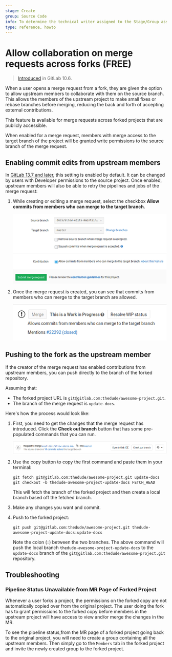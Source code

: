 ```yaml
---
stage: Create
group: Source Code
info: To determine the technical writer assigned to the Stage/Group associated with this page, see https://about.gitlab.com/handbook/engineering/ux/technical-writing/#assignments
type: reference, howto
---
```


# Allow collaboration on merge requests across forks **(FREE)**

> [Introduced](https://gitlab.com/gitlab-org/gitlab-foss/-/merge_requests/17395) in GitLab 10.6.

When a user opens a merge request from a fork, they are given the option to allow
upstream members to collaborate with them on the source branch. This allows
the members of the upstream project to make small fixes or rebase branches
before merging, reducing the back and forth of accepting external contributions.

This feature is available for merge requests across forked projects that are
publicly accessible.

When enabled for a merge request, members with merge access to the target
branch of the project will be granted write permissions to the source branch
of the merge request.

## Enabling commit edits from upstream members

In [GitLab 13.7 and later](https://gitlab.com/gitlab-org/gitlab/-/issues/23308),
this setting is enabled by default. It can be changed by users with Developer
permissions to the source project. Once enabled, upstream members will also be
able to retry the pipelines and jobs of the merge request:

1. While creating or editing a merge request, select the checkbox **Allow
   commits from members who can merge to the target branch**.

   ![Enable contribution](img/allow_collaboration.png)

1. Once the merge request is created, you can see that commits from members who
   can merge to the target branch are allowed.

   ![Check that contribution is enabled](img/allow_collaboration_after_save.png)

## Pushing to the fork as the upstream member

If the creator of the merge request has enabled contributions from upstream
members, you can push directly to the branch of the forked repository.

Assuming that:

- The forked project URL is `git@gitlab.com:thedude/awesome-project.git`.
- The branch of the merge request is `update-docs`.

Here's how the process would look like:

1. First, you need to get the changes that the merge request has introduced.
   Click the **Check out branch** button that has some pre-populated
   commands that you can run.

   ![Check out branch button](img/checkout_button.png)

1. Use the copy button to copy the first command and paste them
   in your terminal:

   ```shell
   git fetch git@gitlab.com:thedude/awesome-project.git update-docs
   git checkout -b thedude-awesome-project-update-docs FETCH_HEAD
   ```

   This will fetch the branch of the forked project and then create a local branch
   based off the fetched branch.

1. Make any changes you want and commit.
1. Push to the forked project:

   ```shell
   git push git@gitlab.com:thedude/awesome-project.git thedude-awesome-project-update-docs:update-docs
   ```

   Note the colon (`:`) between the two branches. The above command will push the
   local branch `thedude-awesome-project-update-docs` to the
   `update-docs` branch of the `git@gitlab.com:thedude/awesome-project.git` repository.

## Troubleshooting

### Pipeline Status Unavailable from MR Page of Forked Project 

Whenever a user forks a project, the permissions on the forked copy are not automatically copied over from the original project. The user doing the fork has to grant permissions to the forked copy before members in the upstream project will have access to view and/or merge the changes in the MR. 

To see the pipeline status,from the MR page of a forked project going back to the original project, you will need to create a group containing all the upstream members. Then simply go to the `Members` tab in the forked project and invite the newly created group to the forked project.
<!-- ## Troubleshooting
Include any troubleshooting steps that you can foresee. If you know beforehand what issues
one might have when setting this up, or when something is changed, or on upgrading, it's
important to describe those, too. Think of things that may go wrong and include them here.
This is important to minimize requests for support, and to avoid doc comments with
questions that you know someone might ask.

Each scenario can be a third-level heading, e.g. `### Getting error message X`.
If you have none to add when creating a doc, leave this section in place
but commented out to help encourage others to add to it in the future. -->
